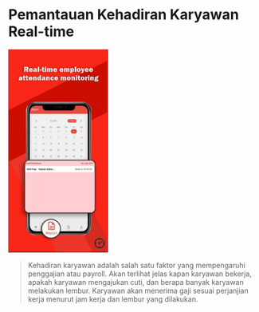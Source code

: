 # Pemantauan Kehadiran Karyawan Real-time

<img src="/apk absen/Pemantauan Kehadiran.jpeg" width="200" height="407">


> Kehadiran karyawan adalah salah satu faktor yang mempengaruhi penggajian atau payroll. Akan terlihat jelas kapan karyawan bekerja, apakah karyawan mengajukan cuti, dan berapa banyak karyawan melakukan lembur. Karyawan akan menerima gaji sesuai perjanjian kerja menurut jam kerja dan lembur yang dilakukan.

